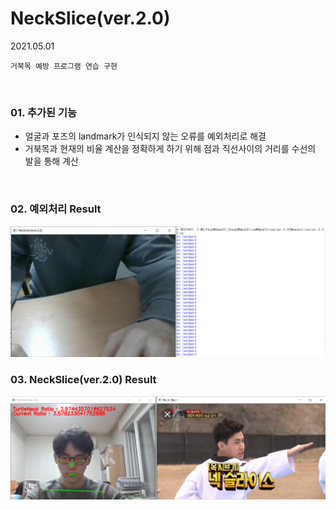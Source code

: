 # NeckSlice(ver.2.0)

2021.05.01

`거북목 예방 프로그램 연습 구현`

<br>

### 01. 추가된 기능

* 얼굴과 포즈의 landmark가 인식되지 않는 오류를 예외처리로 해결 
* 거북목과 현재의 비율 계산을 정확하게 하기 위해 점과 직선사이의 거리를 수선의 발을 통해 계산

<br>

### 02. 예외처리 Result

![result02.PNG](https://github.com/hyunmin0317/OpenCV_Study/blob/master/NeckSlice/NeckSlice(ver.2.0)/Github/result01.PNG)

###  03. NeckSlice(ver.2.0) Result

![result02.PNG](https://github.com/hyunmin0317/OpenCV_Study/blob/master/NeckSlice/NeckSlice(ver.2.0)/Github/result02.PNG)